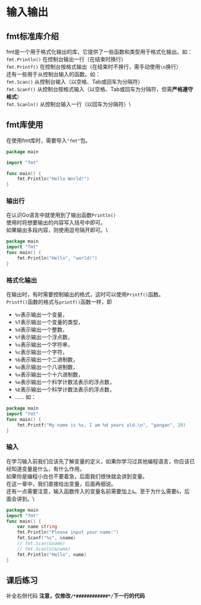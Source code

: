 # 输入输出
## fmt标准库介绍
fmt是一个用于格式化输出的库，它提供了一些函数和类型用于格式化输出。如：\
`fmt.Println()` 在控制台输出一行（在结束时换行）\
`fmt.Printf()` 在控制台按格式输出（在结束时不换行，需手动使用`\n`换行）\
还有一些用于从控制台输入的函数。如：\
`fmt.Scan()` 从控制台输入（以空格、Tab或回车为分隔符）\
`fmt.Scanf()` 从控制台按格式输入（以空格、Tab或回车为分隔符，但需**严格遵守格式**）\
`fmt.Scanln()` 从控制台输入一行（以回车为分隔符）\

## fmt库使用
在使用fmt库时，需要导入`"fmt"`包。
```go
package main

import "fmt"

func main() {
	fmt.Println("Hello World!")
}
```
### 输出行
在认识Go语言中就使用到了输出函数`Println()`\
使用时将想要输出的内容写入括号中即可。\
如果输出多段内容，则使用逗号隔开即可。\
```go
package main
import "fmt"
func main() {
    fmt.Println("Hello", "world!")
}
```
### 格式化输出
在输出时，有时需要控制输出的格式，这时可以使用`Printf()`函数。\
`Printf()`函数的格式与`printf()`函数一样，即
- `%v`表示输出一个变量，
- `%T`表示输出一个变量的类型，
- `%d`表示输出一个整数，
- `%f`表示输出一个浮点数，
- `%s`表示输出一个字符串，
- `%c`表示输出一个字符，
- `%b`表示输出一个二进制数，
- `%o`表示输出一个八进制数，
- `%x`表示输出一个十六进制数，
- `%e`表示输出一个科学计数法表示的浮点数，
- `%E`表示输出一个科学计数法表示的浮点数，
- ……
如：
```go
package main
import "fmt"
func main() {
    fmt.Printf("My name is %s, I am %d years old.\n", "gangan", 20)
}
```

### 输入
在学习输入前我们应该先了解变量的定义，如果你学习过其他编程语言，你应该已经知道变量是什么，有什么作用。\
如果你是编程小白也不要着急，后面我们很快就会讲到变量。\
在这一章中，我们直接给出变量，后面再细说。\
还有一点需要注意，输入函数传入的变量名前需要加上`&`。至于为什么需要`&`，后面会讲到。\
```go
package main
import "fmt"
func main() {
	var name string
	fmt.Println("Please input your name:")
	fmt.Scanf("%s", &name)
	// fmt.Scan(&name)
	// fmt.Scanln(&name)
	fmt.Println("Hello", name)
}
```

## 课后练习
补全右侧代码
**注意，仅修改`/*############*/`下一行的代码**
